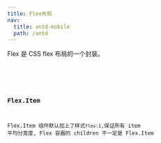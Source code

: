 ```yaml
---
title: Flex布局
nav:
  title: antd-mobile
  path: /antd
---
```


Flex 是 CSS flex 布局的一个封装。

<code src="./demos/basic.tsx" />

<API/>


### Flex.Item

Flex.Item 组件默认加上了样式`flex:1`,保证所有 item 平均分宽度, Flex 容器的 children 不一定是 Flex.Item
